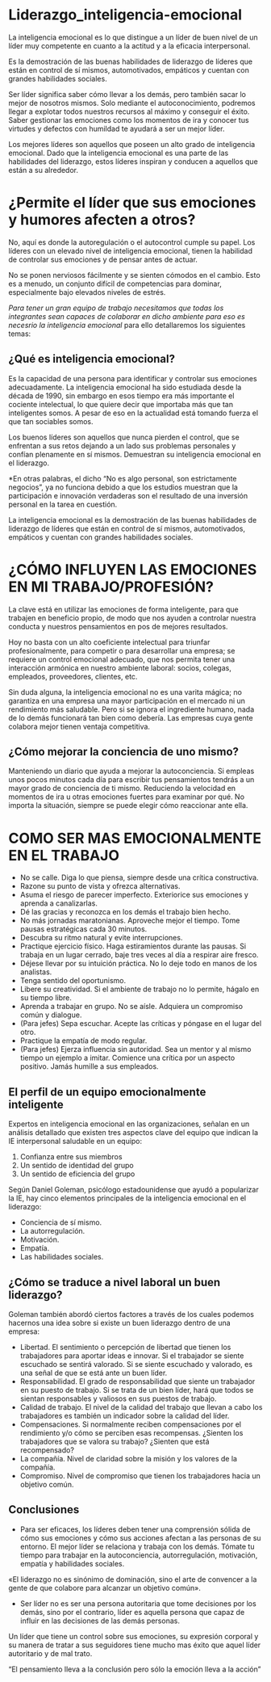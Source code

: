 # Liderazgo_inteligencia-emocional

La inteligencia emocional es lo que distingue a un líder de buen nivel de un líder muy competente en cuanto a la actitud y a la eficacia interpersonal. 

Es la demostración de las buenas habilidades de liderazgo de líderes que están en control de sí mismos, automotivados, empáticos y cuentan con grandes habilidades sociales.

Ser líder significa saber cómo llevar a los demás, pero también sacar lo mejor de nosotros mismos. Solo mediante el autoconocimiento, podremos llegar a explotar todos nuestros recursos al máximo y conseguir el éxito. Saber gestionar las emociones como los momentos de ira y conocer tus virtudes y defectos con humildad te ayudará a ser un mejor líder.


Los mejores líderes son aquellos que poseen un alto grado de inteligencia emocional. Dado que la inteligencia emocional es una parte de las habilidades del liderazgo, estos líderes inspiran y conducen a aquellos que están a su alrededor.

# ¿Permite el líder que sus emociones y humores afecten a otros?

No, aquí es donde la autoregulación o el autocontrol cumple su papel. Los líderes con un elevado nivel de inteligencia emocional, tienen la habilidad de controlar sus emociones y de pensar antes de actuar.

No se ponen nerviosos fácilmente y se sienten cómodos en el cambio. Esto es a menudo, un conjunto difícil de competencias para dominar, especialmente bajo elevados niveles de estrés. 

*Para tener un gran equipo de trabajo necesitamos que todas los integrantes sean capaces de colaborar en dicho ambiente para eso es necesrio la inteligencia emocional* para ello detallaremos los siguientes temas:

## ¿Qué es inteligencia emocional?

Es la capacidad de una persona para identificar y controlar sus emociones adecuadamente. La inteligencia emocional ha sido estudiada desde la década de 1990, sin embargo en esos tiempo era más importante el cociente intelectual, lo que quiere decir que importaba más que tan inteligentes somos. A pesar de eso en la actualidad está tomando fuerza el que tan sociables somos.

Los buenos líderes son aquellos que nunca pierden el control, que se enfrentan a sus retos dejando a un lado sus problemas personales y confían plenamente en sí mismos. Demuestran su inteligencia emocional en el liderazgo.

*En otras palabras, el dicho “No es algo personal, son estrictamente negocios”, ya no funciona debido a que los estudios muestran que la participación e innovación verdaderas son el resultado de una inversión personal en la tarea en cuestión.

La inteligencia emocional es la demostración de las buenas habilidades de liderazgo de líderes que están en control de sí mismos, automotivados, empáticos y cuentan con grandes habilidades sociales.

# ¿CÓMO INFLUYEN LAS EMOCIONES EN MI TRABAJO/PROFESIÓN?

La clave está en utilizar las emociones de forma inteligente, para que trabajen en beneficio propio, de modo que nos ayuden a controlar nuestra conducta y nuestros pensamientos en pos de mejores resultados.

Hoy no basta con un alto coeficiente intelectual para triunfar profesionalmente, para competir o para desarrollar una empresa; se requiere un control emocional adecuado, que nos permita tener una interacción armónica en nuestro ambiente laboral: socios, colegas, empleados, proveedores, clientes, etc.

Sin duda alguna, la inteligencia emocional no es una varita mágica; no garantiza en una empresa una mayor participación en el mercado ni un rendimiento más saludable. Pero si se ignora el ingrediente humano, nada de lo demás funcionará tan bien como debería. Las empresas cuya gente colabora mejor tienen ventaja competitiva.



## ¿Cómo mejorar la conciencia de uno mismo?

Manteniendo un diario que ayuda a mejorar la autoconciencia. Si empleas unos pocos minutos cada día para escribir tus pensamientos tendrás a un mayor grado de conciencia de ti mismo.
Reduciendo la velocidad en momentos de ira u otras emociones fuertes para examinar por qué. No importa la situación, siempre se puede elegir cómo reaccionar ante ella.

# COMO SER MAS EMOCIONALMENTE EN EL TRABAJO

- No se calle. Diga lo que piensa, siempre desde una crítica constructiva.
- Razone su punto de vista y ofrezca alternativas.
- Asuma el riesgo de parecer imperfecto. Exteriorice sus emociones y aprenda a
  canalizarlas.
- Dé las gracias y reconozca en los demás el trabajo bien hecho.
- No más jornadas maratonianas. Aproveche mejor el tiempo. Tome pausas estratégicas cada 30 minutos.
- Descubra su ritmo natural y evite interrupciones.
- Practique ejercicio físico. Haga estiramientos durante las pausas. Si trabaja en un lugar cerrado, baje tres veces al    día a respirar aire fresco.
- Déjese llevar por su intuición práctica. No lo deje todo en manos de los analistas.
- Tenga sentido del oportunismo.
- Libere su creatividad. Si el ambiente de trabajo no lo permite, hágalo en su tiempo libre.
- Aprenda a trabajar en grupo. No se aísle. Adquiera un compromiso común y dialogue.
- (Para jefes) Sepa escuchar. Acepte las críticas y póngase en el lugar del otro.
- Practique la empatía de modo regular.
- (Para jefes) Ejerza influencia sin autoridad. Sea un mentor y al mismo tiempo un ejemplo a imitar. Comience una          crítica por un aspecto positivo. Jamás humille a sus empleados.


## El perfil de un equipo emocionalmente inteligente

Expertos en inteligencia emocional en las organizaciones, señalan en un análisis detallado que existen tres aspectos clave del equipo que indican la IE interpersonal saludable en un equipo:

1. Confianza entre sus miembros
2. Un sentido de identidad del grupo
3. Un sentido de eficiencia del grupo

Según Daniel Goleman, psicólogo estadounidense que ayudó a popularizar la IE, hay cinco elementos principales de la inteligencia emocional en el liderazgo:

* Conciencia de sí mismo.
* La autorregulación.
* Motivación.
* Empatía.
* Las habilidades sociales.

## ¿Cómo se traduce a nivel laboral un buen liderazgo?
Goleman también abordó ciertos factores a través de los cuales podemos hacernos una idea sobre si existe un buen liderazgo dentro de una empresa:

- Libertad. El sentimiento o percepción de libertad que tienen los trabajadores para aportar ideas e innovar. Si el trabajador se siente escuchado se sentirá valorado. Si se siente escuchado y valorado, es una señal de que se está ante un buen líder.
- Responsabilidad. El grado de responsabilidad que siente un trabajador en su puesto de trabajo. Si se trata de un bien líder, hará que todos se sientan responsables y valiosos en sus puestos de trabajo.
- Calidad de trabajo. El nivel de la calidad del trabajo que llevan a cabo los trabajadores es también un indicador sobre la calidad del líder.
- Compensaciones. Si normalmente reciben compensaciones por el rendimiento y/o cómo se perciben esas recompensas. ¿Sienten los trabajadores que se valora su trabajo? ¿Sienten que está recompensado?
- La compañía. Nivel de claridad sobre la misión y los valores de la compañía.
- Compromiso. Nivel de compromiso que tienen los trabajadores hacia un objetivo común.

## Conclusiones

* Para ser eficaces, los líderes deben tener una comprensión sólida de cómo sus emociones y cómo sus acciones afectan a las personas de su entorno. El mejor líder se relaciona y trabaja con los demás. Tómate tu tiempo para trabajar en la autoconciencia, autorregulación, motivación, empatía y habilidades sociales.

«El liderazgo no es sinónimo de dominación, sino el arte de convencer a la gente de que colabore para alcanzar un objetivo común».
<Daniel Goleman> 

* Ser líder no es ser una persona autoritaria que tome decisiones por los demás, sino por el contrario, líder es aquella persona que capaz de influir en las decisiones de las demás personas.

Un líder que tiene un control sobre sus emociones, su expresión corporal y su manera de tratar a sus seguidores tiene mucho mas éxito que aquel líder autoritario y de mal trato.

“El pensamiento lleva a la conclusión pero sólo la emoción lleva a la acción” 
<Alex Rovira>

